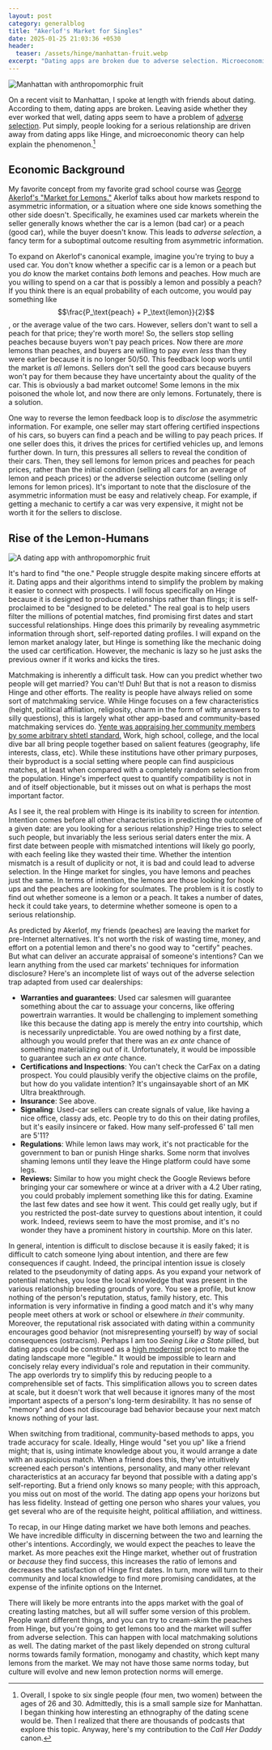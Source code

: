 ```yaml
---
layout: post
category: generalblog
title: "Akerlof's Market for Singles"
date: 2025-01-25 21:03:36 +0530
header:
  teaser: /assets/hinge/manhattan-fruit.webp
excerpt: "Dating apps are broken due to adverse selection. Microeconomic theory can help explain why people looking for serious relationships are driven away from apps like Hinge."
---
```

![Manhattan with anthropomorphic fruit](/assets/hinge/manhattan-fruit.webp)

On a recent visit to Manhattan, I spoke at length with friends about dating. According to them, dating apps are broken. Leaving aside whether they ever worked that well, dating apps seem to have a problem of [adverse selection](https://en.wikipedia.org/wiki/Adverse_selection). Put simply, people looking for a serious relationship are driven away from dating apps like Hinge, and microeconomic theory can help explain the phenomenon.[^1]

[^1]: Overall, I spoke to six single people (four men, two women) between the ages of 26 and 30. Admittedly, this is a small sample size for Manhattan. I began thinking how interesting an ethnography of the dating scene would be. Then I realized that there are thousands of podcasts that explore this topic. Anyway, here's my contribution to the *Call Her Daddy* canon.

## Economic Background
My favorite concept from my favorite grad school course  was [George Akerlof's "Market for Lemons."](https://www.sfu.ca/~wainwrig/Econ400/akerlof.pdf) Akerlof talks about how markets respond to asymmetric information, or a situation where one side knows something the other side doesn't. Specifically, he examines used car markets wherein the seller generally knows whether the car is a lemon (bad car) or a peach (good car), while the buyer doesn't know. This leads to *adverse selection*, a fancy term for a suboptimal outcome resulting from asymmetric information. 

To expand on Akerlof's canonical example, imagine you're trying to buy a used car. You don't know whether a specific car is a lemon or a peach but you *do* know the market contains *both* lemons and peaches. How much are you willing to spend on a car that is possibly a lemon and possibly a peach? If you think there is an equal probability of each outcome, you would pay something like $$\frac{P_\text{peach} + P_\text{lemon}}{2}$$, or the average value of the two cars. However, sellers don't want to sell a peach for that price; they're worth more! So, the sellers stop selling peaches because buyers won't pay peach prices. Now there are *more* lemons than peaches, and buyers are willing to pay *even less* than they were earlier because it is no longer 50/50. This feedback loop worls until the market is *all* lemons. Sellers don't sell the good cars because buyers won't pay for them because they have uncertainty about the quality of the car. This is obviously a bad market outcome! Some lemons in the mix poisoned the whole lot, and now there are only lemons. Fortunately, there is a solution.

One way to reverse the lemon feedback loop is to *disclose* the asymmetric information. For example, one seller may start offering certified inspections of his cars, so buyers can find a peach and be willing to pay peach prices. If one seller does this, it drives the prices for certified vehicles up, and lemons further down. In turn, this pressures all sellers to reveal the condition of their cars. Then, they sell lemons for lemon prices and peaches for peach prices, rather than the initial condition (selling all cars for an average of lemon and peach prices) or the adverse selection outcome (selling only lemons for lemon prices). It's important to note that the disclosure of the asymmetric information must be easy and relatively cheap. For example, if getting a mechanic to certify a car was very expensive, it might not be worth it for the sellers to disclose.

## Rise of the Lemon-Humans
![A dating app with anthropomorphic fruit](/assets/hinge/lemons-dating.webp)

It's hard to find "the one." People struggle despite making sincere efforts at it. Dating apps and their algorithms intend to simplify the problem by making it easier to connect with prospects. I will focus specifically on Hinge because it is designed to produce relationships rather than flings; it is self-proclaimed to be "designed to be deleted." The real goal is to help users filter the millions of potential matches, find promising first dates and start successful relationships. Hinge does this primarily by revealing asymmetric information through short, self-reported dating profiles. I will expand on the lemon market analogy later, but Hinge is something like the mechanic doing the used car certification. However, the mechanic is lazy so he just asks the previous owner if it works and kicks the tires.

Matchmaking is inherently a difficult task. How can you predict whether two people will get married? You can't! Duh! But that is not a reason to dismiss Hinge and other efforts. The reality is people have always relied on some sort of matchmaking service. While Hinge focuses on a few characteristics (height, political affiliation, religiosity, charm in the form of witty answers to silly questions), this is largely what other app-based and community-based matchmaking services do. [Yente was appraising her community members by some arbitrary shtetl standard.](https://www.youtube.com/watch?v=jVGNdB6iEeA) Work, high school, college, and the local dive bar all bring people together based on salient features (geography, life interests, class, etc). While these institutions have other primary purposes, their byproduct is a social setting where people can find auspicious matches, at least when compared with a completely random selection from the population. Hinge's imperfect quest to quantify compatibility is not in and of itself objectionable, but it misses out on what is perhaps the most important factor.

As I see it, the real problem with Hinge is its inability to screen for *intention.* Intention comes before all other characteristics in predicting the outcome of a given date: are you looking for a serious relationship? Hinge tries to select such people, but invariably the less serious serial daters enter the mix. A first date between people with mismatched intentions will likely go poorly, with each feeling like they wasted their time. Whether the intention mismatch is a result of duplicity or not, it is bad and could lead to adverse selection. In the Hinge market for singles, you have lemons and peaches just the same. In terms of intention, the lemons are those looking for hook ups and the peaches are looking for soulmates. The problem is it is costly to find out whether someone is a lemon or a peach. It takes a number of dates, heck it could take years, to determine whether someone is open to a serious relationship. 

As predicted by Akerlof, my friends (peaches) are leaving the market for pre-Internet alternatives. It's not worth the risk of wasting time, money, and effort on a potential lemon and there's no good way to "certify" peaches. But what can deliver an accurate appraisal of someone's intentions? Can we learn anything from the used car markets' techniques for information disclosure? Here's an incomplete list of ways out of the adverse selection trap adapted from used car dealerships:

- **Warranties and guarantees**: Used car salesmen will guarantee something about the car to assuage your concerns, like offering powertrain warranties.  It would be challenging to implement something like this because the dating app is merely the entry into courtship, which is necessarily unpredictable. You are owed nothing by a first date, although you would prefer that there was an *ex ante* chance of something materializing out of it. Unfortunately, it would be impossible to guarantee such an *ex ante* chance.
- **Certifications and Inspections**: You can't check the CarFax on a dating prospect. You could plausibly verify the objective claims on the profile, but how do you validate intention? It's ungainsayable short of an MK Ultra breakthrough.
- **Insurance**: See above.
- **Signaling**: Used-car sellers can create signals of value, like having a nice office, classy ads, etc. People try to do this on their dating profiles, but it's easily insincere or faked. How many self-professed 6' tall men are 5'11? 
- **Regulations**: While lemon laws may work, it's not practicable for the government to ban or punish Hinge sharks. Some norm that involves shaming lemons until they leave the Hinge platform could have some legs.
- **Reviews:** Similar to how you might check the Google Reviews before bringing your car somewhere or wince at a driver with a 4.2 Uber rating, you could probably implement something like this for dating. Examine the last few dates and see how it went. This could get really ugly, but if you restricted the post-date survey to questions about intention, it could work. Indeed, reviews seem to have the most promise, and it's no wonder they have a prominent history in courtship. More on this later.

In general, intention is difficult to disclose because it is easily faked; it is difficult to catch someone lying about intention, and there are few consequences if caught. Indeed, the principal intention issue is closely related to the pseudonymity of dating apps. As you expand your network of potential matches, you lose the local knowledge that was present in the various relationship breeding grounds of yore. You see a profile, but know nothing of the person's reputation, status, family history, etc. This information is very informative in finding a good match and it's why many people meet others at work or school or elsewhere *in their* community. Moreover, the reputational risk associated with dating within a community encourages good behavior (not misrepresenting yourself) by way of social consequences (ostracism). Perhaps I am too *Seeing Like a State* pilled, but dating apps could be construed as a [high modernist](https://en.wikipedia.org/wiki/High_modernism#:~:text=High%20modernism) project to make the dating landscape more "legible." It would be impossible to learn and concisely relay every individual's role and reputation in their community. The app overlords try to simplify this by reducing people to a comprehensible set of facts. This simplification allows you to screen dates at scale, but it doesn't work that well because it ignores many of the most important aspects of a person's long-term desirability. It has no sense of "memory" and does not discourage bad behavior because your next match knows nothing of your last.

When switching from traditional, community-based methods to apps, you trade accuracy for scale. Ideally, Hinge would "set you up" like a friend might; that is, using intimate knowledge about you, it would arrange a date with an auspicious match. When a friend does this, they've intuitively  screened each person's intentions, personality, and many other relevant characteristics at an accuracy far beyond that possible with a dating app's self-reporting. But a friend only knows so many people; with this approach, you miss out on most of the world. The dating app opens your horizons but has less fidelity. Instead of getting one person who shares your values, you get several who are of the requisite height, political affiliation, and wittiness.

To recap, in our Hinge dating market we have both lemons and peaches. We have incredible difficulty in discerning between the two and learning the other's intentions. Accordingly, we would expect the peaches to leave the market. As more peaches exit the Hinge market, whether out of frustration or *because* they find success, this increases the ratio of lemons and decreases the satisfaction of Hinge first dates. In turn, more will turn to their community and local knowledge to find more promising candidates, at the expense of the infinite options on the Internet.

There will likely be more entrants into the apps market with the goal of creating lasting matches, but all will suffer some version of this problem. People want different things, and you can try to cream-skim the peaches from Hinge, but you're going to get lemons too and the market will suffer from adverse selection. This can happen with local matchmaking solutions as well. The dating market of the past likely depended on strong cultural norms towards family formation, monogamy and chastity, which kept many lemons from the market. We may not have those same norms today, but culture will evolve and new lemon protection norms will emerge.